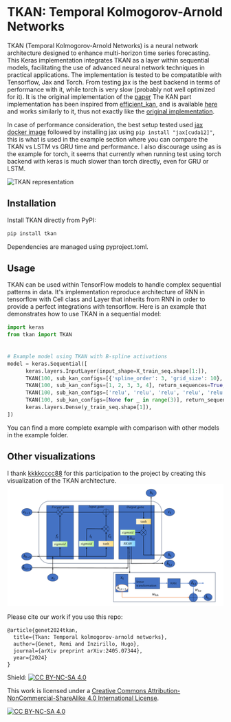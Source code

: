 # TKAN: Temporal Kolmogorov-Arnold Networks

TKAN (Temporal Kolmogorov-Arnold Networks) is a neural network architecture designed to enhance multi-horizon time series forecasting. 
This Keras implementation integrates TKAN as a layer within sequential models, facilitating the use of advanced neural network techniques in practical applications. 
The implementation is tested to be compatatible with Tensorflow, Jax and Torch. From testing jax is the best backend in terms of performance with it, while torch is very slow (probably not well optimized for it).
It is the original implementation of the [paper](https://arxiv.org/abs/2405.07344)
The KAN part implementation has been inspired from [efficient_kan](https://github.com/Blealtan/efficient-kan), and is available [here](https://github.com/remigenet/keras_efficient_kan) and works similarly to it, thus not exactly like the [original implementation](https://github.com/KindXiaoming/pykan).

In case of performance consideration, the best setup tested used [jax docker image](https://hub.docker.com/r/bitnami/jax/) followed by installing jax using ```pip install "jax[cuda12]"```, this is what is used in the example section where you can compare the TKAN vs LSTM vs GRU time and performance.
I also discourage using as is the example for torch, it seems that currently when running test using torch backend with keras is much slower than torch directly, even for GRU or LSTM. 

![TKAN representation](image/TKAN.drawio.png)
## Installation

Install TKAN directly from PyPI:

```bash
pip install tkan
```

Dependencies are managed using pyproject.toml.

## Usage

TKAN can be used within TensorFlow models to handle complex sequential patterns in data.
It's implementation reproduce architecture of RNN in tensorflow with Cell class and Layer that inherits from RNN in order to provide a perfect integrations with tensorflow.
Here is an example that demonstrates how to use TKAN in a sequential model:

```python
import keras
from tkan import TKAN


# Example model using TKAN with B-spline activations
model = keras.Sequential([
      keras.layers.InputLayer(input_shape=X_train_seq.shape[1:]),
      TKAN(100, sub_kan_configs=[{'spline_order': 3, 'grid_size': 10}, {'spline_order': 1, 'grid_size': 5}, {'spline_order': 4, 'grid_size': 6}, ], return_sequences=True, use_bias=True), #Define the params of the KANLinear as dict as here
      TKAN(100, sub_kan_configs=[1, 2, 3, 3, 4], return_sequences=True, use_bias=True), #Use float or int to specify only the exponent of the spline
      TKAN(100, sub_kan_configs=['relu', 'relu', 'relu', 'relu', 'relu'], return_sequences=True, use_bias=True), #Or use string to specify the standard tensorflow activation using Dense in sublayers instead of KANLinear
      TKAN(100, sub_kan_configs=[None for _ in range(3)], return_sequences=False, use_bias=True), # Or put None for default activation
      keras.layers.Dense(y_train_seq.shape[1]),
])
```

You can find a more complete example with comparison with other models in the example folder.

## Other visualizations

I thank [kkkkcccc88](https://github.com/kkkkcccc88) for this participation to the project by creating this visualization of the TKAN architecture.
![TKAN IMAGE](image/TKAN_IMAGE.png)

Please cite our work if you use this repo:

```
@article{genet2024tkan,
  title={Tkan: Temporal kolmogorov-arnold networks},
  author={Genet, Remi and Inzirillo, Hugo},
  journal={arXiv preprint arXiv:2405.07344},
  year={2024}
}
```

Shield: [![CC BY-NC-SA 4.0][cc-by-nc-sa-shield]][cc-by-nc-sa]

This work is licensed under a
[Creative Commons Attribution-NonCommercial-ShareAlike 4.0 International License][cc-by-nc-sa].

[![CC BY-NC-SA 4.0][cc-by-nc-sa-image]][cc-by-nc-sa]

[cc-by-nc-sa]: http://creativecommons.org/licenses/by-nc-sa/4.0/
[cc-by-nc-sa-image]: https://licensebuttons.net/l/by-nc-sa/4.0/88x31.png
[cc-by-nc-sa-shield]: https://img.shields.io/badge/License-CC%20BY--NC--SA%204.0-lightgrey.svg
